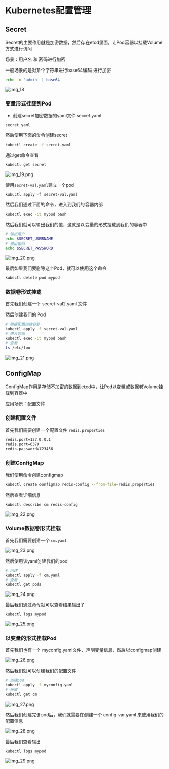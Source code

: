 # Kubernetes配置管理

## Secret

Secret的主要作用就是加密数据，然后存在etcd里面，让Pod容器以挂载Volume方式进行访问

场景：用户名 和 密码进行加密

一般场景的是对某个字符串进行base64编码 进行加密

```bash
echo -n 'admin' | base64
```
![img_18](../../day04/images/img_18.png)
### 变量形式挂载到Pod

- 创建secret加密数据的yaml文件    secret.yaml

```
secret.yaml
```

然后使用下面的命令创建secret
```bash
kubectl create -f secret.yaml
```

通过get命令查看

```bash
kubectl get secret
```

![img_19.png](../../day04/images/img_19.png)

使用```secret-val.yaml```建立一个pod

    kubuctl apply -f secret-val.yaml
然后我们通过下面的命令，进入到我们的容器内部

```bash
kubectl exec -it mypod bash
```

然后我们就可以输出我们的值，这就是以变量的形式挂载到我们的容器中

```bash
# 输出用户
echo $SECRET_USERNAME
# 输出密码
echo $SECRET_PASSWORD
```

![img_20.png](../../day04/images/img_20.png)

最后如果我们要删除这个Pod，就可以使用这个命令

```bash
kubectl delete pod mypod
```

### 数据卷形式挂载

首先我们创建一个 secret-val2.yaml 文件

然后创建我们的 Pod

```bash
# 根据配置创建容器
kubectl apply -f secret-val.yaml
# 进入容器
kubectl exec -it mypod bash
# 查看
ls /etc/foo
```
![img_21.png](../../day04/images/img_21.png)

## ConfigMap

ConfigMap作用是存储不加密的数据到etcd中，让Pod以变量或数据卷Volume挂载到容器中

应用场景：配置文件

### 创建配置文件

首先我们需要创建一个配置文件 `redis.properties`

```bash
redis.port=127.0.0.1
redis.port=6379
redis.password=123456
```

### 创建ConfigMap

我们使用命令创建configmap

```bash
kubectl create configmap redis-config --from-file=redis.properties
```

然后查看详细信息

```bash
kubectl describe cm redis-config
```

![img_22.png](../../day04/images/img_22.png)

### Volume数据卷形式挂载

首先我们需要创建一个 `cm.yaml`

![img_23.png](../../day04/images/img_23.png)

然后使用该yaml创建我们的pod

```bash
# 创建
kubectl apply -f cm.yaml
# 查看
kubectl get pods
```

![img_24.png](../../day04/images/img_24.png)

最后我们通过命令就可以查看结果输出了

```bash
kubectl logs mypod
```

![img_25.png](../../day04/images/img_25.png)

### 以变量的形式挂载Pod

首先我们也有一个 myconfig.yaml文件，声明变量信息，然后以configmap创建

![img_26.png](../../day04/images/img_26.png)

然后我们就可以创建我们的配置文件

```bash
# 创建pod
kubectl apply -f myconfig.yaml
# 获取
kubectl get cm
```

![img_27.png](../../day04/images/img_27.png)

然后我们创建完该pod后，我们就需要在创建一个  config-var.yaml 来使用我们的配置信息

![img_28.png](../../day04/images/img_28.png)

最后我们查看输出

```bash
kubectl logs mypod
```

![img_29.png](../../day04/images/img_29.png)
